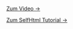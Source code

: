[Zum Video →](https://www.youtube.com/watch?v=ITe4d5uKuxU)

[Zum SelfHtml Tutorial →](https://wiki.selfhtml.org/wiki/HTML/Tutorials/HTML-Einstieg/Kapitel1)


